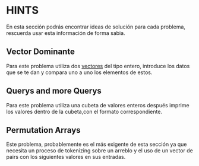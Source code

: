 # HINTS

En esta sección podrás encontrar ideas de solución para cada problema, rescuerda usar esta información de forma sabia. 

## Vector Dominante

Para este problema utiliza dos [vectores](http://www.cplusplus.com/reference/vector/vector/) del tipo entero, introduce los datos que se te dan y compara uno a uno los elementos de estos. 

## Querys and more Querys 

Para este problema utiliza una cubeta de valores enteros después imprime los valores dentro de la cubeta,con el formato correspondiente. 

## Permutation Arrays 

Este problema, probablemente es el más exigente de esta sección ya que necesita un proceso de tokenizing sobre un arreblo y el uso de un vector de pairs con los siguientes valores en sus entradas. 

